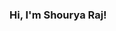 ### Hi, I'm Shourya Raj! 

<!--
**shouryaraj/shouryaraj** is a ✨ _special_ ✨ repository because its `README.md` (this file) appears on your GitHub profile.

<iframe src="https://giphy.com/embed/3ohze15TQsHnWxQfm0" width="480" height="270" frameBorder="0" class="giphy-embed" allowFullScreen></iframe><p><a href="https://giphy.com/gifs/storybots-coder-ask-the-storybots-3ohze15TQsHnWxQfm0">via GIPHY</a></p>
Here are some ideas to get you started:

- 🔭 I’m currently working on ...
- 🌱 I’m currently learning ...
- 👯 I’m looking to collaborate on ...
- 🤔 I’m looking for help with ...
- 💬 Ask me about ...
- 📫 How to reach me: ...
- 😄 Pronouns: ...
- ⚡ Fun fact: ...
-->
